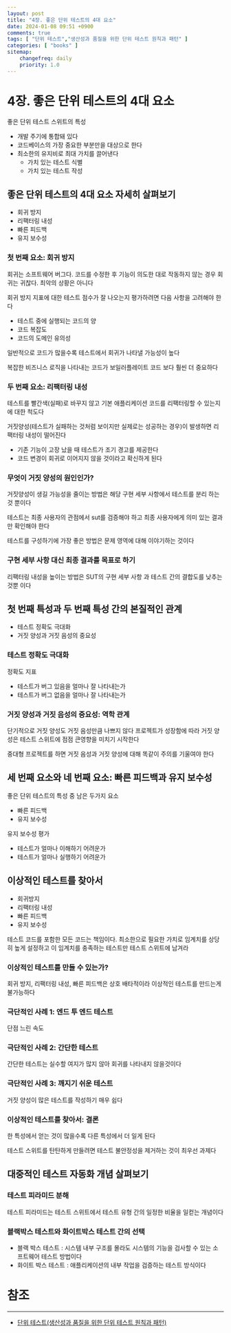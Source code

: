 ```yaml
---
layout: post
title: "4장. 좋은 단위 테스트의 4대 요소"
date: 2024-01-08 09:51 +0900
comments: true
tags: [ "단위 테스트","생산성과 품질을 위한 단위 테스트 원칙과 패턴" ]
categories: [ "books" ]
sitemap:
    changefreq: daily
    priority: 1.0
---
```


# 4장. 좋은 단위 테스트의 4대 요소

좋은 단위 테스트 스위트의 특성
* 개발 주기에 통합돼 있다
* 코드베이스의 가장 중요한 부분만을 대상으로 한다
* 최소한의 유지비로 최대 가치를 끌어낸다
  * 가치 있는 테스트 식별
  * 가치 있는 테스트 작성

## 좋은 단위 테스트의 4대 요소 자세히 살펴보기

* 회귀 방지
* 리팩터링 내성
* 빠른 피드백
* 유지 보수성

### 첫 번째 요소: 회귀 방지
회귀는 소프트웨어 버그다. 코드를 수정한 후 기능이 의도한 대로 작동하지 않는 경우
회귀는 귀찮다. 최악의 상황은 아니다

회귀 방지 지표에 대한 테스트 점수가 잘 나오는지 평가하려면 다음 사항을 고려해야 한다
* 테스트 중에 실행되는 코드의 양
* 코드 복잡도
* 코드의 도메인 유의성

일반적으로 코드가 많을수록 테스트에서 회귀가 나타낼 가능성이 높다

복잡한 비즈니스 로직을 나타내는 코드가 보일러플레이트 코드 보다 훨씬 더 중요하다

### 두 번째 요소: 리팩터링 내성
테스트를 빨간색(실패)로 바꾸지 않고 기본 애플리케이션 코드를 리팩터링할 수 있는지에 대한 척도다

거짓양성(테스트가 실패하는 것처럼 보이지만 실제로는 성공하는 경우)이 발생하면 리팩터링 내성이 떨어진다

* 기존 기능이 고장 났을 때 테스트가 조기 경고를 제공한다
* 코드 변경이 회귀로 이어지지 않을 것이라고 확신하게 된다

### 무엇이 거짓 양성의 원인인가?

거짓양성이 생길 가능성을 줄이는 방법은 해당 구현 세부 사항에서 테스트를 분리 하는것 뿐이다

테스트는 최종 사용자의 관점에서 sut를 검증해야 하고 최종 사용자에게 의미 있는 결과만 확인해야 한다

테스트를 구성하기에 가장 좋은 방법은 문제 영역에 대해 이야기하는 것이다

### 구현 세부 사항 대신 최종 결과를 목표로 하기

리팩터링 내성을 높이는 방법은 SUT의 구현 세부 사항 과 테스트 간의 결합도를 낮추는 것뿐 이다

## 첫 번째 특성과 두 번째 특성 간의 본질적인 관계

* 테스트 정확도 극대화
* 거짓 양성과 거짓 음성의 중요성

### 테스트 정확도 극대화

정확도 지표
* 테스트가 버그 있음을 얼마나 잘 나타내는가
* 테스트가 버그 없음을 얼마나 잘 나타내는가

### 거짓 양성과 거짓 음성의 중요성: 역학 관계

단기적으로 거짓 양성도 거짓 음성만큼 나쁘지 않다 프로젝트가 성장함에 따라 거짓 양성은 테스트 스위트에 점점 큰영향을 미치기 시작한다

중대형 프로젝트를 하면 거짓 음성과 거짓 양성에 대해 똑같이 주의를 기울여야 한다

## 세 번째 요소와 네 번째 요소: 빠른 피드백과 유지 보수성

좋은 단위 테스트의 특성 중 남은 두가지 요소
* 빠른 피드백
* 유지 보수성

유지 보수성 평가
* 테스트가 얼마나 이해하기 어려운가
* 테스트가 얼마나 실행하기 어려운가

## 이상적인 테스트를 찾아서

* 회귀방지
* 리팩터링 내성
* 빠른 피드백
* 유지 보수성

테스트 코드를 포함한 모든 코드는 책임이다. 최소한으로 필요한 가치로 임계치를 상당히 높게 설정하고 이 임계치를 충족하는 테스트만 테스트 스위트에 남겨라

### 이상적인 테스트를 만들 수 있는가?

회귀 방지, 리팩터링 내성, 빠른 피드백은 상호 배타적이라 이상적인 테스트를 만드는게 불가능하다

### 극단적인 사례 1: 엔드 투 엔드 테스트

단점 느린 속도

### 극단적인 사례 2: 간단한 테스트
간단한 테스트는 실수할 여지가 많지 않아 회귀를 나타내지 않을것이다

### 극단적인 사례 3: 깨지기 쉬운 테스트
거짓 양성이 많은 테스트를 작성하기 매우 쉽다

### 이상적인 테스트를 찾아서: 결론

한 특성에서 얻는 것이 많을수록 다른 특성에서 더 일게 된다

테스트 스위트를 탄탄하게 만들려면 테스트 불안정성을 제거하는 것이 최우선 과제다

## 대중적인 테스트 자동화 개념 살펴보기
### 테스트 피라미드 분해
테스트 피라미드는 테스트 스위트에서 테스트 유형 간의 일정한 비율을 일컫는 개념이다

### 블랙박스 테스트와 화이트박스 테스트 간의 선택

* 블랙 박스 테스트 : 시스템 내부 구조를 몰라도 시스템의 기능을 검사할 수 있는 소프트웨어 테스트 방법이다
* 화이트 박스 테스트 : 애플리케이션의 내부 작업을 검증하는 테스트 방식이다

# 참조
-----

* [단위 테스트(생산성과 품질을 위한 단위 테스트 원칙과 패턴)](http://www.acornpub.co.kr/book/unit-testing)
